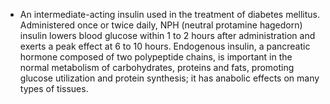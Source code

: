- An intermediate-acting insulin used in the treatment of diabetes mellitus. Administered once or twice daily, NPH (neutral protamine hagedorn) insulin lowers blood glucose within 1 to 2 hours after administration and exerts a peak effect at 6 to 10 hours. Endogenous insulin, a pancreatic hormone composed of two polypeptide chains, is important in the normal metabolism of carbohydrates, proteins and fats, promoting glucose utilization and protein synthesis; it has anabolic effects on many types of tissues.